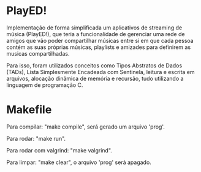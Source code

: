 # PlayED!

Implementação de forma simplificada um aplicativos de streaming de música (PlayED!), que teria a funcionalidade de gerenciar uma rede de amigos que vão poder compartilhar músicas entre si em que cada pessoa contém as suas próprias músicas, playlists e amizades para definirem as musicas compartilhadas.

Para isso, foram utilizados conceitos como Tipos Abstratos de Dados (TADs), Lista Simplesmente Encadeada com Sentinela, leitura e escrita em arquivos, alocação dinâmica de memória e recursão, tudo utilizando a linguagem de programação C.

# Makefile

Para compilar: "make compile", será gerado um arquivo 'prog'.

Para rodar: "make run".

Para rodar com valgrind: "make valgrind".

Para limpar: "make clear", o arquivo 'prog' será apagado.

